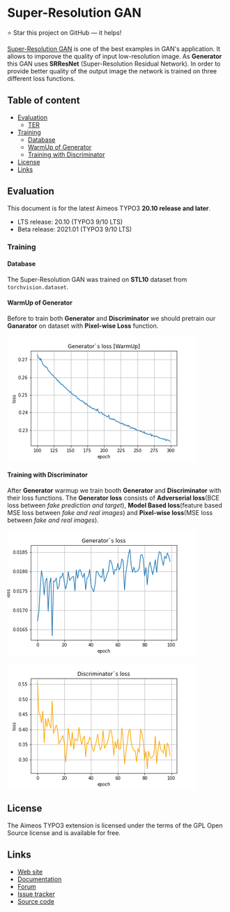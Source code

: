 Super-Resolution GAN
======================

:star: Star this project on GitHub — it helps!

[Super-Resolution GAN](https://arxiv.org/abs/1609.04802) is one of the best examples in GAN's application. It allows
to imporove the quality of input low-resolution image. As **Generator** this GAN uses
**SRResNet** (Super-Resolution Residual Network). In order to provide better quality of
the output image the network is trained on three different loss functions.


## Table of content

- [Evaluation](#eval)
    - [TER](#typo3-extension-repository)
- [Training](#train)
    - [Database](#database)
    - [WarmUp of Generator](#warmup)
    - [Training with Discriminator](#train)
- [License](#license)
- [Links](#links)

## Evaluation

This document is for the latest Aimeos TYPO3 **20.10 release and later**.

- LTS release: 20.10 (TYPO3 9/10 LTS)
- Beta release: 2021.01 (TYPO3 9/10 LTS)

### Training

#### Database

The Super-Resolution GAN was trained on **STL10** dataset from `torchvision.dataset`.

#### WarmUp of Generator

Before to train both **Generator** and **Discriminator** we should pretrain our **Ganarator** on
dataset with **Pixel-wise Loss** function.

![](images/g_loss_warmup.png)

#### Training with Discriminator

After **Generator** warmup we train booth **Generator** and **Discriminator** with their loss functions.
The **Generator loss** consists of **Adverserial loss**(BCE loss between *fake prediction and target*),
**Model Based loss**(feature based MSE loss between *fake and real images*) and **Pixel-wise loss**(MSE loss between *fake and real images*).

![Generator loss](images/g_loss.png)

![Discriminator loss](images/d_loss.png)

## License

The Aimeos TYPO3 extension is licensed under the terms of the GPL Open Source
license and is available for free.

## Links

* [Web site](https://aimeos.org/integrations/typo3-shop-extension/)
* [Documentation](https://aimeos.org/docs/TYPO3)
* [Forum](https://aimeos.org/help/typo3-extension-f16/)
* [Issue tracker](https://github.com/aimeos/aimeos-typo3/issues)
* [Source code](https://github.com/aimeos/aimeos-typo3)
